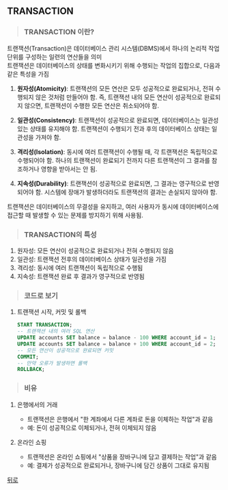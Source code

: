 ## TRANSACTION
> ### TRANSACTION 이란?
트랜잭션(Transaction)은 데이터베이스 관리 시스템(DBMS)에서 하나의 논리적 작업 단위를 구성하는 일련의 연산들을 의미</br>
트랜잭션은 데이터베이스의 상태를 변화시키기 위해 수행되는 작업의 집합으로, 다음과 같은 특성을 가짐

1. **원자성(Atomicity)**: 트랜잭션의 모든 연산은 모두 성공적으로 완료되거나, 전혀 수행되지 않은 것처럼 만들어야 함. 즉, 트랜잭션 내의 모든 연산이 성공적으로 완료되지 않으면, 트랜잭션이 수행한 모든 연산은 취소되어야 함.

2. **일관성(Consistency)**: 트랜잭션이 성공적으로 완료되면, 데이터베이스는 일관성 있는 상태를 유지해야 함. 트랜잭션이 수행되기 전과 후의 데이터베이스 상태는 일관성을 가져야 함.

3. **격리성(Isolation)**: 동시에 여러 트랜잭션이 수행될 때, 각 트랜잭션은 독립적으로 수행되어야 함. 하나의 트랜잭션이 완료되기 전까지 다른 트랜잭션이 그 결과를 참조하거나 영향을 받아서는 안 됨.

4. **지속성(Durability)**: 트랜잭션이 성공적으로 완료되면, 그 결과는 영구적으로 반영되어야 함. 시스템에 장애가 발생하더라도 트랜잭션의 결과는 손실되지 않아야 함.

트랜잭션은 데이터베이스의 무결성을 유지하고, 여러 사용자가 동시에 데이터베이스에 접근할 때 발생할 수 있는 문제를 방지하기 위해 사용됨.

> ### TRANSACTION의 특성
1. 원자성: 모든 연산이 성공적으로 완료되거나 전혀 수행되지 않음
2. 일관성: 트랜잭션 전후의 데이터베이스 상태가 일관성을 가짐
3. 격리성: 동시에 여러 트랜잭션이 독립적으로 수행됨
4. 지속성: 트랜잭션 완료 후 결과가 영구적으로 반영됨

> ### 코드로 보기
1. 트랜잭션 시작, 커밋 및 롤백
    ```sql
    START TRANSACTION;
    -- 트랜잭션 내의 여러 SQL 연산
    UPDATE accounts SET balance = balance - 100 WHERE account_id = 1;
    UPDATE accounts SET balance = balance + 100 WHERE account_id = 2;
    -- 모든 연산이 성공적으로 완료되면 커밋
    COMMIT;
    -- 만약 오류가 발생하면 롤백
    ROLLBACK;
    ```

> ### 비유
1. 은행에서의 거래
    - 트랜잭션은 은행에서 "한 계좌에서 다른 계좌로 돈을 이체하는 작업"과 같음
    - 예: 돈이 성공적으로 이체되거나, 전혀 이체되지 않음

2. 온라인 쇼핑
    - 트랜잭션은 온라인 쇼핑에서 "상품을 장바구니에 담고 결제하는 작업"과 같음
    - 예: 결제가 성공적으로 완료되거나, 장바구니에 담긴 상품이 그대로 유지됨

[뒤로](mysql.md)
